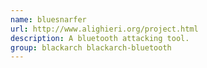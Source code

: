 ```yaml
---
name: bluesnarfer
url: http://www.alighieri.org/project.html
description: A bluetooth attacking tool.
group: blackarch blackarch-bluetooth
---
```

